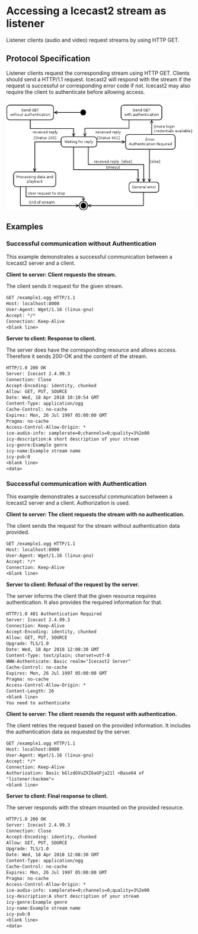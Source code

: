 Accessing a Icecast2 stream as listener
=======================================

Listener clients (audio and video) request streams by using HTTP GET.

Protocol Specification
----------------------

Listener clients request the corresponding stream using HTTP GET. Clients should send a HTTP/1.1 request. Icecast2 will respond with the stream if the request is successful or corresponding error code if not. Icecast2 may also require the client to authenticate before allowing access.

![ Transaction states for listener connections ]

Examples
--------

### Successful communication without Authentication

This example demonstrates a successful communication between a Icecast2 server and a client.

**Client to server: Client requests the stream.**

The client sends it request for the given stream.

    GET /example1.ogg HTTP/1.1
    Host: localhost:8000
    User-Agent: Wget/1.16 (linux-gnu)
    Accept: */*
    Connection: Keep-Alive
    <blank line>

**Server to client: Response to client.**

The server does have the corresponding resource and allows access. Therefore it sends 200-OK and the content of the stream.

    HTTP/1.0 200 OK
    Server: Icecast 2.4.99.3
    Connection: Close
    Accept-Encoding: identity, chunked
    Allow: GET, PUT, SOURCE
    Date: Wed, 18 Apr 2018 10:10:54 GMT
    Content-Type: application/ogg
    Cache-Control: no-cache
    Expires: Mon, 26 Jul 1997 05:00:00 GMT
    Pragma: no-cache
    Access-Control-Allow-Origin: *
    ice-audio-info: samplerate=0;channels=0;quality=3%2e00
    icy-description:A short description of your stream
    icy-genre:Example genre
    icy-name:Example stream name
    icy-pub:0
    <blank line>
    <data>

### Successful communication with Authentication

This example demonstrates a successful communication between a Icecast2 server and a client. Authorization is used.

**Client to server: The client requests the stream with no authentication.**

The client sends the request for the stream without authentication data provided.

    GET /example1.ogg HTTP/1.1
    Host: localhost:8000
    User-Agent: Wget/1.16 (linux-gnu)
    Accept: */*
    Connection: Keep-Alive
    <blank line>

**Server to client: Refusal of the request by the server.**

The server informs the client that the given resource requires authentication. It also provides the required information for that.

    HTTP/1.0 401 Authentication Required
    Server: Icecast 2.4.99.3
    Connection: Keep-Alive
    Accept-Encoding: identity, chunked
    Allow: GET, PUT, SOURCE
    Upgrade: TLS/1.0
    Date: Wed, 18 Apr 2018 12:08:30 GMT
    Content-Type: text/plain; charset=utf-8
    WWW-Authenticate: Basic realm="Icecast2 Server"
    Cache-Control: no-cache
    Expires: Mon, 26 Jul 1997 05:00:00 GMT
    Pragma: no-cache
    Access-Control-Allow-Origin: *
    Content-Length: 26
    <blank line>
    You need to authenticate

**Client to server: The client resends the request with authentication.**

The client retries the request based on the provided information. It includes the authentication data as requested by the server.

    GET /example1.ogg HTTP/1.1
    Host: localhost:8000
    User-Agent: Wget/1.16 (linux-gnu)
    Accept: */*
    Connection: Keep-Alive
    Authorization: Basic bGlzdGVuZXI6aGFja21l <Base64 of "listener:hackme">
    <blank line>

**Server to client: Final response to client.**

The server responds with the stream mounted on the provided resource.

    HTTP/1.0 200 OK
    Server: Icecast 2.4.99.3
    Connection: Close
    Accept-Encoding: identity, chunked
    Allow: GET, PUT, SOURCE
    Upgrade: TLS/1.0
    Date: Wed, 18 Apr 2018 12:08:30 GMT
    Content-Type: application/ogg
    Cache-Control: no-cache
    Expires: Mon, 26 Jul 1997 05:00:00 GMT
    Pragma: no-cache
    Access-Control-Allow-Origin: *
    ice-audio-info: samplerate=0;channels=0;quality=3%2e00
    icy-description:A short description of your stream
    icy-genre:Example genre
    icy-name:Example stream name
    icy-pub:0
    <blank line>
    <data>

  [ Transaction states for listener connections ]: ../out/Listen.png
